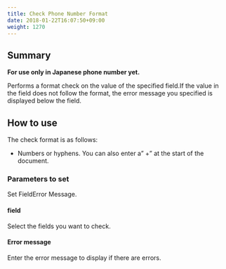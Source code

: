 ```yaml
---
title: Check Phone Number Format
date: 2018-01-22T16:07:50+09:00
weight: 1270
---
```

## Summary

**For use only in Japanese phone number yet.**

Performs a format check on the value of the specified field.If the value in the field does not follow the format, the error message you specified is displayed below the field.

## How to use

The check format is as follows:

-	Numbers or hyphens. You can also enter a” +” at the start of the document.

### Parameters to set

Set FieldError Message.

#### field

Select the fields you want to check.

#### Error message

Enter the error message to display if there are errors.
